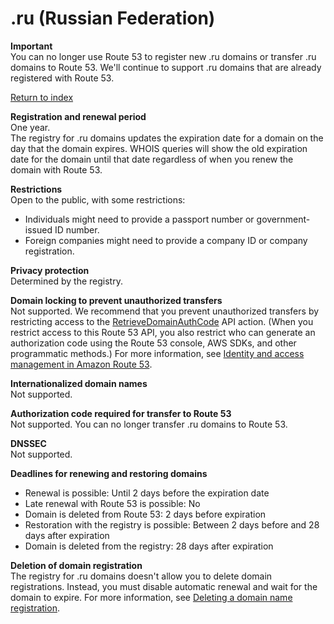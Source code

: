 # \.ru \(Russian Federation\)<a name="ru"></a>

**Important**  
You can no longer use Route 53 to register new \.ru domains or transfer \.ru domains to Route 53\. We'll continue to support \.ru domains that are already registered with Route 53\.

[Return to index](registrar-tld-list.md#index)

**Registration and renewal period**  
One year\.  
The registry for \.ru domains updates the expiration date for a domain on the day that the domain expires\. WHOIS queries will show the old expiration date for the domain until that date regardless of when you renew the domain with Route 53\.

**Restrictions**  
Open to the public, with some restrictions:  
+ Individuals might need to provide a passport number or government\-issued ID number\. 
+ Foreign companies might need to provide a company ID or company registration\. 

**Privacy protection**  
Determined by the registry\.

**Domain locking to prevent unauthorized transfers**  
Not supported\. We recommend that you prevent unauthorized transfers by restricting access to the [RetrieveDomainAuthCode](https://docs.aws.amazon.com/Route53/latest/APIReference/API_domains_RetrieveDomainAuthCode.html) API action\. \(When you restrict access to this Route 53 API, you also restrict who can generate an authorization code using the Route 53 console, AWS SDKs, and other programmatic methods\.\) For more information, see [Identity and access management in Amazon Route 53](auth-and-access-control.md)\.

**Internationalized domain names**  
Not supported\.

**Authorization code required for transfer to Route 53**  
Not supported\. You can no longer transfer \.ru domains to Route 53\.

**DNSSEC**  
Not supported\.

**Deadlines for renewing and restoring domains**  
+ Renewal is possible: Until 2 days before the expiration date
+ Late renewal with Route 53 is possible: No
+ Domain is deleted from Route 53: 2 days before expiration
+ Restoration with the registry is possible: Between 2 days before and 28 days after expiration
+ Domain is deleted from the registry: 28 days after expiration

**Deletion of domain registration**  
The registry for \.ru domains doesn't allow you to delete domain registrations\. Instead, you must disable automatic renewal and wait for the domain to expire\. For more information, see [Deleting a domain name registration](domain-delete.md)\.